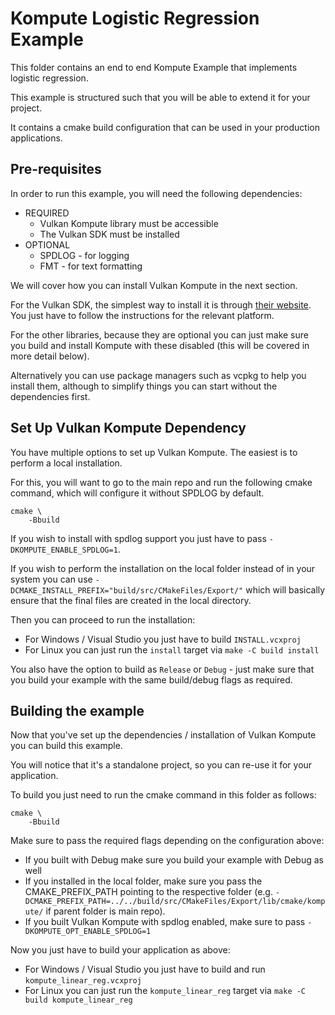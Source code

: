 # Kompute Logistic Regression Example

This folder contains an end to end Kompute Example that implements logistic regression.

This example is structured such that you will be able to extend it for your project.

It contains a cmake build configuration that can be used in your production applications.

## Pre-requisites

In order to run this example, you will need the following dependencies:

* REQUIRED
    + Vulkan Kompute library must be accessible
    + The Vulkan SDK must be installed
* OPTIONAL
    + SPDLOG - for logging
    + FMT - for text formatting

We will cover how you can install Vulkan Kompute in the next section.

For the Vulkan SDK, the simplest way to install it is through [their website](https://vulkan.lunarg.com/sdk/home). You just have to follow the instructions for the relevant platform.

For the other libraries, because they are optional you can just make sure you build and install Kompute with these disabled (this will be covered in more detail below).

Alternatively you can use package managers such as vcpkg to help you install them, although to simplify things you can start without the dependencies first.

## Set Up Vulkan Kompute Dependency

You have multiple options to set up Vulkan Kompute. The easiest is to perform a local installation.

For this, you will want to go to the main repo and run the following cmake command, which will configure it without SPDLOG by default.

```
cmake \
    -Bbuild
```

If you wish to install with spdlog support you just have to pass `-DKOMPUTE_ENABLE_SPDLOG=1`.

If you wish to perform the installation on the local folder instead of in your system you can use `-DCMAKE_INSTALL_PREFIX="build/src/CMakeFiles/Export/"` which will basically ensure that the final files are created in the local directory.

Then you can proceed to run the installation:

* For Windows / Visual Studio you just have to build `INSTALL.vcxproj`
* For Linux you can just run the `install` target via `make -C build install`

You also have the option to build as `Release` or `Debug` - just make sure that you build your example with the same build/debug flags as required.

## Building the example

Now that you've set up the dependencies / installation of Vulkan Kompute you can build this example.

You will notice that it's a standalone project, so you can re-use it for your application.

To build you just need to run the cmake command in this folder as follows:

```
cmake \
    -Bbuild
```

Make sure to pass the required flags depending on the configuration above:
* If you built with Debug make sure you build your example with Debug as well
* If you installed in the local folder, make sure you pass the CMAKE_PREFIX_PATH pointing to the respective folder (e.g. `-DCMAKE_PREFIX_PATH=../../build/src/CMakeFiles/Export/lib/cmake/kompute/` if parent folder is main repo).
* If you built Vulkan Kompute with spdlog enabled, make sure to pass `-DKOMPUTE_OPT_ENABLE_SPDLOG=1`

Now you just have to build your application as above:

* For Windows / Visual Studio you just have to build and run `kompute_linear_reg.vcxproj`
* For Linux you can just run the `kompute_linear_reg` target via `make -C build kompute_linear_reg`

